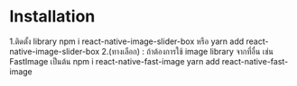 # Installation
1.ติดตั้ง library 
npm i react-native-image-slider-box
หรือ
yarn add react-native-image-slider-box
2.(ทางเลือก) : ถ้าต้องการใช้ image library จากที่อื่น เช่น FastImage เป็นต้น
npm i react-native-fast-image
yarn add react-native-fast-image
